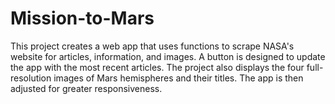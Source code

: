 # Mission-to-Mars
This project creates a web app that uses functions to scrape NASA's website for articles, information, and images. A button is designed to update the app with the most recent articles. The project also displays the four full-resolution images of Mars hemispheres and their titles. The app is then adjusted for greater responsiveness. 
